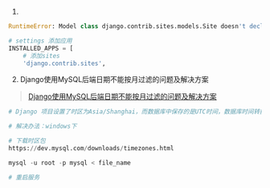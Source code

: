 <!--
 * @Description: 记录django_博客开发报错记录
 * @Author: oldestcrab
 * @Github:
 * @Date: 2019-09-20 10:40:48
 * @LastEditors: oldestcrab
 * @LastEditTime: 2019-09-20 10:43:23
 -->
1.
```python
RuntimeError: Model class django.contrib.sites.models.Site doesn't declare an explicit app_label and isn't in an application in INSTALLED_APPS.
```
```python
# settings 添加应用
INSTALLED_APPS = [
    # 添加sites
    'django.contrib.sites',
```
2. Django使用MySQL后端日期不能按月过滤的问题及解决方案
> [Django使用MySQL后端日期不能按月过滤的问题及解决方案](https://chowyi.com/Django%E4%BD%BF%E7%94%A8MySQL%E5%90%8E%E7%AB%AF%E6%97%A5%E6%9C%9F%E4%B8%8D%E8%83%BD%E6%8C%89%E6%9C%88%E8%BF%87%E6%BB%A4%E7%9A%84%E9%97%AE%E9%A2%98%E5%8F%8A%E8%A7%A3%E5%86%B3%E6%96%B9%E6%A1%88/)
```python
# Django 项目设置了时区为Asia/Shanghai，而数据库中保存的是UTC时间，数据库时间转换出错。

# 解决办法：windows下

# 下载时区包
https://dev.mysql.com/downloads/timezones.html

mysql -u root -p mysql < file_name

# 重启服务
```